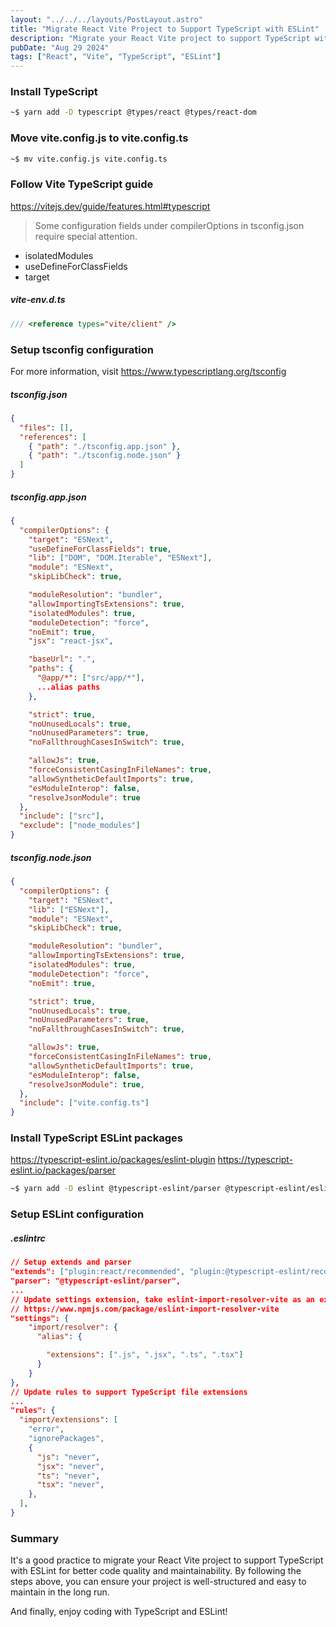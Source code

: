 ```yaml
---
layout: "../../../layouts/PostLayout.astro"
title: "Migrate React Vite Project to Support TypeScript with ESLint"
description: "Migrate your React Vite project to support TypeScript with ESLint for better code quality and maintainability."
pubDate: "Aug 29 2024"
tags: ["React", "Vite", "TypeScript", "ESLint"]
---
```


### Install TypeScript

```bash
~$ yarn add -D typescript @types/react @types/react-dom
```
### Move vite.config.js to vite.config.ts

```bash
~$ mv vite.config.js vite.config.ts
```

### Follow Vite TypeScript guide
https://vitejs.dev/guide/features.html#typescript

>Some configuration fields under compilerOptions in tsconfig.json require special attention.
- isolatedModules
- useDefineForClassFields
- target

<h5 a><strong>vite-env.d.ts</strong></h5>

```typescript
/// <reference types="vite/client" />
```

### Setup tsconfig configuration

For more information, visit
https://www.typescriptlang.org/tsconfig

<h5 a><strong>tsconfig.json</strong></h5>

```json
{
  "files": [],
  "references": [
    { "path": "./tsconfig.app.json" },
    { "path": "./tsconfig.node.json" }
  ]
}
```

<h5 a><strong>tsconfig.app.json</strong></h5>

```json
{
  "compilerOptions": {
    "target": "ESNext",
    "useDefineForClassFields": true,
    "lib": ["DOM", "DOM.Iterable", "ESNext"],
    "module": "ESNext",
    "skipLibCheck": true,

    "moduleResolution": "bundler",
    "allowImportingTsExtensions": true,
    "isolatedModules": true,
    "moduleDetection": "force",
    "noEmit": true,
    "jsx": "react-jsx",

    "baseUrl": ".",
    "paths": {
      "@app/*": ["src/app/*"],
      ...alias paths
    },

    "strict": true,
    "noUnusedLocals": true,
    "noUnusedParameters": true,
    "noFallthroughCasesInSwitch": true,

    "allowJs": true,
    "forceConsistentCasingInFileNames": true,
    "allowSyntheticDefaultImports": true,
    "esModuleInterop": false,
    "resolveJsonModule": true
  },
  "include": ["src"],
  "exclude": ["node_modules"]
}
```

<h5 a><strong>tsconfig.node.json</strong></h5>

```json
{
  "compilerOptions": {
    "target": "ESNext",
    "lib": ["ESNext"],
    "module": "ESNext",
    "skipLibCheck": true,

    "moduleResolution": "bundler",
    "allowImportingTsExtensions": true,
    "isolatedModules": true,
    "moduleDetection": "force",
    "noEmit": true,

    "strict": true,
    "noUnusedLocals": true,
    "noUnusedParameters": true,
    "noFallthroughCasesInSwitch": true,

    "allowJs": true,
    "forceConsistentCasingInFileNames": true,
    "allowSyntheticDefaultImports": true,
    "esModuleInterop": false,
    "resolveJsonModule": true,
  },
  "include": ["vite.config.ts"]
}
```

### Install TypeScript ESLint packages
https://typescript-eslint.io/packages/eslint-plugin
https://typescript-eslint.io/packages/parser

```bash
~$ yarn add -D eslint @typescript-eslint/parser @typescript-eslint/eslint-plugin
```

### Setup ESLint configuration

<h5 a><strong>.eslintrc</strong></h5>

```json
// Setup extends and parser
"extends": ["plugin:react/recommended", "plugin:@typescript-eslint/recommended"],
"parser": "@typescript-eslint/parser",
...
// Update settings extension, take eslint-import-resolver-vite as an example
// https://www.npmjs.com/package/eslint-import-resolver-vite
"settings": {
    "import/resolver": {
      "alias": {

        "extensions": [".js", ".jsx", ".ts", ".tsx"]
      }
    }
},
// Update rules to support TypeScript file extensions
...
"rules": {
  "import/extensions": [
    "error",
    "ignorePackages",
    {
      "js": "never",
      "jsx": "never",
      "ts": "never",
      "tsx": "never",
    },
  ],
}

```

### Summary
It's a good practice to migrate your React Vite project to support TypeScript with ESLint for better code quality and maintainability. By following the steps above, you can ensure your project is well-structured and easy to maintain in the long run.

And finally, enjoy coding with TypeScript and ESLint!

